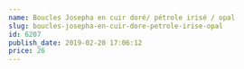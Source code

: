 ```yaml
---
name: Boucles Josepha en cuir doré/ pétrole irisé / opal
slug: boucles-josepha-en-cuir-dore-petrole-irise-opal
id: 6207
publish_date: 2019-02-20 17:06:12
price: 26
---
```

